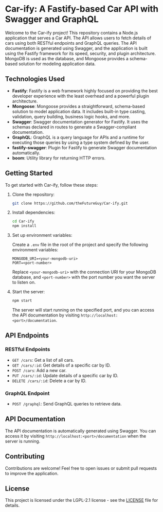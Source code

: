 # Car-ify: A Fastify-based Car API with Swagger and GraphQL

Welcome to the Car-ify project! This repository contains a Node.js application that serves a Car API. The API allows users to fetch details of cars using both RESTful endpoints and GraphQL queries. The API documentation is generated using Swagger, and the application is built using the Fastify framework for its speed, security, and plugin architecture. MongoDB is used as the database, and Mongoose provides a schema-based solution for modeling application data.

## Technologies Used

- **Fastify**: Fastify is a web framework highly focused on providing the best developer experience with the least overhead and a powerful plugin architecture.
- **Mongoose**: Mongoose provides a straightforward, schema-based solution to model application data. It includes built-in type casting, validation, query building, business logic hooks, and more.
- **Swagger**: Swagger documentation generator for Fastify. It uses the schemas declared in routes to generate a Swagger-compliant documentation.
- **GraphQL**: GraphQL is a query language for APIs and a runtime for executing those queries by using a type system defined by the user.
- **fastify-swagger**: Plugin for Fastify to generate Swagger documentation automatically.
- **boom**: Utility library for returning HTTP errors.

## Getting Started

To get started with Car-ify, follow these steps:

1. Clone the repository:

   ```bash
   git clone https://github.com/theFutureGuy/Car-ify.git
   ```

2. Install dependencies:

   ```bash
   cd Car-ify
   npm install
   ```

3. Set up environment variables:

   Create a `.env` file in the root of the project and specify the following environment variables:

   ```plaintext
   MONGODB_URI=<your-mongodb-uri>
   PORT=<port-number>
   ```

   Replace `<your-mongodb-uri>` with the connection URI for your MongoDB database, and `<port-number>` with the port number you want the server to listen on.

4. Start the server:

   ```bash
   npm start
   ```

   The server will start running on the specified port, and you can access the API documentation by visiting `http://localhost:<port>/documentation`.

## API Endpoints

### RESTful Endpoints

- `GET /cars`: Get a list of all cars.
- `GET /cars/:id`: Get details of a specific car by ID.
- `POST /cars`: Add a new car.
- `PUT /cars/:id`: Update details of a specific car by ID.
- `DELETE /cars/:id`: Delete a car by ID.

### GraphQL Endpoint

- `POST /graphql`: Send GraphQL queries to retrieve data.

## API Documentation

The API documentation is automatically generated using Swagger. You can access it by visiting `http://localhost:<port>/documentation` when the server is running.

## Contributing

Contributions are welcome! Feel free to open issues or submit pull requests to improve the application.

## License

This project is licensed under the LGPL-2.1 license - see the [LICENSE](LICENSE) file for details.
